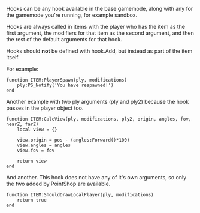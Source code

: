 <p class="lead">Hooks can be any hook available in the base gamemode, along with any for the gamemode you're running, for example sandbox.</p>

Hooks are always called in items with the player who has the item as the first argument, the modifiers for that item as the second argument, and then the rest of the default arguments for that hook.

<p class="info"><i class="fa fa-info-circle"></i> Hooks should <strong>not</strong> be defined with hook.Add, but instead as part of the item itself.</p>

For example:

    function ITEM:PlayerSpawn(ply, modifications)
        ply:PS_Notify('You have respawned!')
    end

Another example with two ply arguments (ply and ply2) because the hook passes in the player object too.

    function ITEM:CalcView(ply, modifications, ply2, origin, angles, fov, nearZ, farZ)
        local view = {}

        view.origin = pos - (angles:Forward()*100)
        view.angles = angles
        view.fov = fov

        return view
    end

And another. This hook does not have any of it's own arguments, so only the two added by PointShop are available.

    function ITEM:ShouldDrawLocalPlayer(ply, modifications)
        return true
    end
